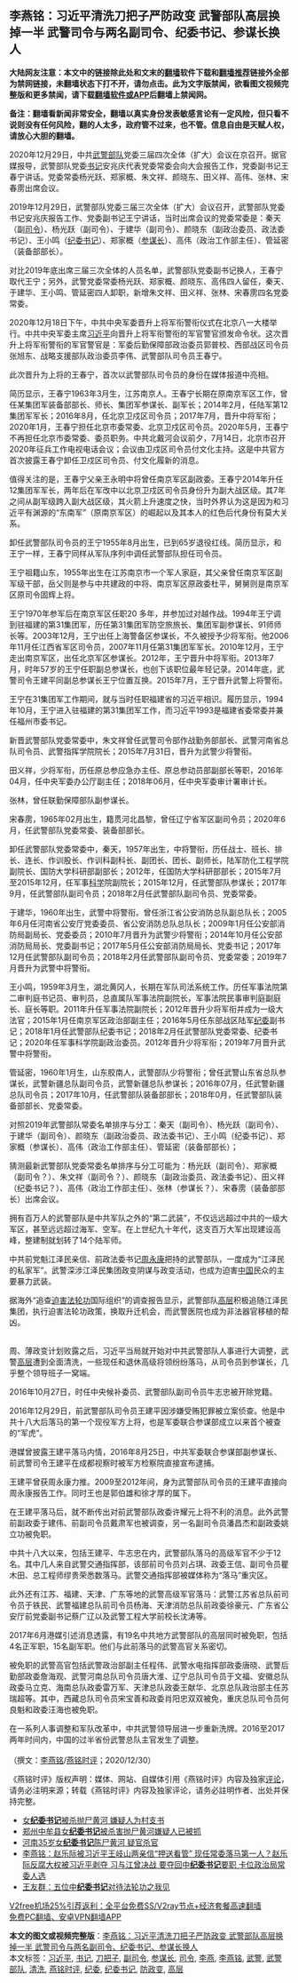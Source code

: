  <h2>李燕铭：习近平清洗刀把子严防政变 武警部队高层换掉一半 武警司令与两名副司令、纪委书记、参谋长换人</h2> <p class="notice"><b>大陆网友注意：本文中的链接除此处和文末的<a href="https://github.com/bannedbook/fanqiang" >翻墙</a>软件下载和<a href="https://github.com/killgcd/justmysocks/blob/master/README.md">翻墙推荐</a>链接外全部为禁网链接，未翻墙状态下打不开，请勿点击。此为文字版禁闻，欲看图文视频完整版和更多禁闻，请下载<a href="https://github.com/bannedbook/fanqiang">翻墙软件或APP</a>后翻墙上禁闻网。</p><p>备注：翻墙看新闻非常安全，翻墙以真实身份发表敏感言论有一定风险，但只看不说则没有任何风险，翻的人太多，政府管不过来，也不管。信息自由是天赋人权，请放心大胆的翻墙。</b></p>  <div class="entry">  <p></p> <p>2020年12月29日&#65292;中共<a href="https://www.bannedbook.org/bnews/tag/%E6%AD%A6%E8%AD%A6%E9%83%A8%E9%98%9F/" class="st_tag internal_tag" rel="tag" title="标签 武警部队 下的日志">武警部队</a>党委三届四次全体&#65288;扩大&#65289;会议在京召开&#12290;据官媒报导&#65292;武警部队党委<a href="https://www.bannedbook.org/bnews/tag/%e4%b9%a6%e8%ae%b0/" class="st_tag internal_tag" rel="tag" title="标签 书记 下的日志">书记</a>安兆庆代表党委常委会向大会报告工作&#65292;党委副书记王春宁讲话&#12290;党委常委杨光跃&#12289;郑家概&#12289;朱文祥&#12289;颜晓东&#12289;田义祥&#12289;高伟&#12289;张林&#12289;宋春雳出席会议&#12290;</p> <p>   2019年12月29日&#65292;武警部队党委三届三次全体&#65288;扩大&#65289;会议召开&#65292;武警部队党委书记安兆庆报告工作&#12289;党委副书记王宁讲话&#65292;当时出席会议的党委常委是&#65306;秦天&#65288;副<a href="https://www.bannedbook.org/bnews/tag/%E5%8F%B8%E4%BB%A4/" class="st_tag internal_tag" rel="tag" title="标签 司令 下的日志">司令</a>&#65289;&#12289;杨光跃&#65288;副司令&#65289;&#12289;于建华&#65288;副司令&#65289;&#12289;颜晓东&#65288;副政治委员&#12289;政法委书记&#65289;&#12289;王小鸣&#65288;<a href="https://www.bannedbook.org/bnews/tag/%e7%ba%aa%e5%a7%94%e4%b9%a6%e8%ae%b0/" class="st_tag internal_tag" rel="tag" title="标签 纪委书记 下的日志">纪委书记</a>&#65289;&#12289;郑家概&#65288;<a href="https://www.bannedbook.org/bnews/tag/%E5%8F%82%E8%B0%8B%E9%95%BF/" class="st_tag internal_tag" rel="tag" title="标签 参谋长 下的日志">参谋长</a>&#65289;&#12289;高伟&#65288;政治工作部主任&#65289;&#12289;管延密&#65288;装备部部长&#65289;&#12290;</p> <p>对比2019年底出席三届三次全体的人员名单&#65292;武警部队党委副书记换人&#65292;王春宁取代王宁&#65307;另外&#65292;武警党委常委杨光跃&#12289;郑家概&#12289;颜晓东&#12289;高伟四人留任&#65292;秦天&#12289;于建华&#12289;王小鸣&#12289;管延密四人卸职&#65292;新增朱文祥&#12289;田义祥&#12289;张林&#12289;宋春雳四名党委常委&#12290;</p> <p>2020年12月18日下午&#65292;中共中央军委晋升上将军衔警衔仪式在北京八一大楼举行&#12290;中共中央军委主席<a href="https://www.bannedbook.org/bnews/tag/%e4%b9%a0%e8%bf%91%e5%b9%b3/" class="st_tag internal_tag" rel="tag" title="标签 习近平 下的日志">习近平</a>向晋升上将军衔警衔的军官警官颁发命令状&#12290;这次晋升上将军衔警衔的军官警官是&#65306;军委后勤保障部政治委员郭普校&#12289;西部战区司令员张旭东&#12289;战略支援部队政治委员李伟&#12289;武警部队司令员王春宁&#12290;</p> <p>此次晋升为上将的王春宁&#65292;首次以武警部队司令员的身份在媒体报道中亮相&#12290;</p> <p>   简历显示&#65292;王春宁1963年3月生&#65292;江苏南京人&#12290;王春宁长期在原南京军区工作&#65292;曾任某集团军装备部部长&#12289;师长&#12289;集团军参谋长&#12289;副军长&#65307;2014年2月&#65292;任陆军第12集团军军长&#65307;2016年8月&#65292;任北京卫戍区司令员&#65307;2017年7月&#65292;晋升中将军衔&#65307;2020年1月&#65292;王春宁担任北京市委常委&#12289;北京卫戍区司令员&#12290;2020年5月&#65292;王春宁不再担任北京市委常委&#12289;委员职务&#12290;中共北戴河会议前夕&#65292;7月14日&#65292;北京市召开2020年征兵工作电视电话会议&#65307;会议由卫戍区司令员付文化主持&#12290;这是中共官方首次披露王春宁卸任卫戍区司令员&#12289;付文化履新的消息&#12290;</p> <p>值得关注的是&#65292;王春宁父亲王永明中将曾任南京军区副政委&#12290;王春宁2014年升任12集团军军长&#65292;两年后在军改中以北京卫戍区司令员身份升为副大战区级&#12290;其7年之间从副军级跨入副大战区级&#65292;其火箭上升速度之快&#65292;当时外界认为这是因为和习近平有渊源的&#8220;东南军&#8221;&#65288;原南京军区&#65289;的崛起以及其本人的红色后代身份有莫大关系&#12290; </p> <p>   卸任武警部队司令员的王宁1955年8月出生&#65292;已到65岁退役红线&#12290;简历显示&#65292;和王宁一样&#65292;王春宁同样从军队序列中调任武警部队担任司令员&#12290;</p>  <p>王宁祖籍山东&#65292;1955年出生在江苏南京市一个军人家庭&#65292;其父亲曾任南京军区副军级干部&#65292;岳父则是参与中共建政的中将&#12289;南京军区原政委杜平&#65292;舅舅则是南京军区原司令固辉上将&#12290;</p> <p>王宁1970年参军后在南京军区任职20 多年&#65292;并参加过对越作战&#12290;1994年王宁调到驻福建的第31集团军&#65292;历任第31集团军防空旅旅长&#12289;集团军副参谋长&#12289;91师师长等&#12290;2003年12月&#65292;王宁出任上海警备区参谋长&#65292;不久被授予少将军衔&#12290;他2006年11月任江西省军区司令员&#65292;2007年11月任第31集团军军长&#12290;2010年12月&#65292;王宁走出南京军区&#65292;出任北京军区参谋长&#12290;2012年&#65292;王宁晋升中将军衔&#12290;2013年7月&#65292;时年57岁的王宁任职副总参谋长&#65292;也创下该职位最年轻记录&#12290;2014年底&#65292;武警司令王建平同副总参谋长王宁位置互换&#12290;2015年7月&#65292;王宁晋升武警上将警衔&#12290;</p> <p>王宁在31集团军工作期间&#65292;就与当时任职福建省的习近平相识&#12290;履历显示&#65292;1994年10月&#65292;王宁进入驻福建的第31集团军工作&#65292;而习近平1993是福建省委常委并兼任福州市委书记&#12290;</p> <p>   新晋武警部队党委常委中&#65292;朱文祥曾任武警司令部作战勤务部部长&#12289;武警河南省总队司令员&#12289;武警指挥学院院长&#65307;2015年7月31日&#65292;晋升为武警少将警衔&#12290;</p> <p>田义祥&#65292;少将军衔&#65292;历任原总参应急办主任&#12289;原总参动员部副部长等职&#65292;2016年04月&#65292;任中央军委办公厅副主任&#65307;2018年06月&#65292;任中央军委审计署审计长&#12290;</p> <p>张林&#65292;曾任联勤保障部队副参谋长&#12290;</p> <p>宋春雳&#65292;1965年02月出生&#65292;籍贯河北昌黎&#65292;曾任辽宁省军区副司令员&#65307;2020年6月&#65292;任武警部队党委常委&#12289;装备部部长&#12290;</p> <p>卸任武警部队党委常委中&#65292;秦天&#65292;1957年出生&#65292;中将警衔&#65292;历任战士&#12289;班长&#12289;排长&#12289;连长&#12289;作训股长&#12289;作训科副科长&#12289;副团长&#12289;团长&#12289;副师长&#65292;陆军防化工程学院副院长&#12289;国防大学科研部副部长&#65307;2012年&#65292;任国防大学科研部部长&#65307;2015年7月至2015年12月&#65292;任军事<span class='wp_keywordlink'><a href="https://www.bannedbook.org/forum11/topic309.html" title="禁片：“科学”的棍子" target="_blank">科学</a></span>院副院长&#65307;2015年12月&#65292;任武警部队参谋长&#65307;2017年9月&#65292;任武警部队副司令员&#65307;2018年2月任武警部队副司令员&#12289;党委常委&#12290;</p> <p>   于建华&#65292;1960年出生&#65292;武警中将警衔&#12290;曾任浙江省公安消防总队副总队长&#65307;2005年6月任河南省公安厅党委委员&#12289;省公安消防总队总队长&#65307;2009年1月任公安部消防局副局长&#12289;党委委员&#65307;2010年7月晋升为武警少将警衔&#65307;2014年10月任公安部消防局局长&#12289;党委副书记&#65307;2017年5月任公安部消防局局长&#12289;党委书记&#65307;2017年12月任武警部队副司令员&#65307;2018年2月任武警部队副司令员&#12289;党委常委&#65307;2019年7月晋升为武警中将警衔&#12290;</p>  <p>王小鸣&#65292;1959年3月生&#65292;湖北黄冈人&#65292;长期在军队司法系统工作&#12290;历任军事法院第二审判庭书记员&#12289;审判员&#65292;总直属队军事法院副院长&#65292;军事法院民事审判庭副庭长&#12289;庭长等职&#12290;2011年升任军事法院副院长&#65307;2012年晋升少将军衔并成为一级大法官&#65307;2015年1月任南京军区政治部副主任&#65307;2016年5月任东部战区陆军<a href="https://www.bannedbook.org/bnews/tag/%e7%ba%aa%e5%a7%94/" class="st_tag internal_tag" rel="tag" title="标签 纪委 下的日志">纪委</a>副书记&#65307;2018年1月任武警部队纪委书记&#65307;2018年2月任武警部队党委常委&#12289;纪委书记&#65307;2020年任军事科学院副政治委员&#12290;2012年晋升少将军衔&#65307;2019年7月晋升武警中将警衔&#12290;</p> <p>管延密&#65292;1960年1月生&#65292;山东胶南人&#65292;武警部队少将警衔&#65307;曾任武警山东省总队参谋长&#65292;武警新疆总队副司令员&#65292;武警新疆总队参谋长&#65307;2016年07月&#65292;任武警新疆总队司令员&#65307;2017年10月&#65292;任武警部队装备部部长&#65307;2018年0月&#65292;任武警部队装备部部长&#12289;党委常委&#12290;</p> <p>   对照2019年武警部队常委名单排序与分工&#65306;秦天&#65288;副司令&#65289;&#12289;杨光跃&#65288;副司令&#65289;&#12289;于建华&#65288;副司令&#65289;&#12289;颜晓东&#65288;副政治委员&#12289;政法委书记&#65289;&#12289;王小鸣&#65288;纪委书记&#65289;&#12289;郑家概&#65288;参谋长&#65289;&#12289;高伟&#65288;政治工作部主任&#65289;&#12289;管延密&#65288;装备部部长&#65289;&#65307;</p> <p>猜测最新武警部队党委常委名单排序与分工可能为&#65306;杨光跃&#65288;副司令&#65289;&#12289;郑家概&#65288;副司令&#65311;&#65289;&#12289;朱文祥&#65288;副司令&#65311;&#65289;&#12289;颜晓东&#65288;副政治委员&#12289;政法委书记&#65289;&#12289;田义祥&#65288;纪委书记&#65311;&#65289;&#12289;高伟&#65288;政治工作部主任&#65289;&#12289;张林&#65288;参谋长&#65311;&#65289;&#12289;宋春雳&#65288;装备部部长&#65289;出席会议&#12290;</p> <p>拥有百万人的武警部队是中共军队之外的&#8220;第二武装&#8221;&#65292;不仅远远超过中共的一级大军区&#65292;甚至远远超过海军&#12289;空军&#12290;在上世纪九十年代&#65292;这支百万大军出现建设高峰&#65292;整建制就划转了14个陆军师&#12290;</p> <p>中共前党魁江泽民亲信&#12289;前政法委书记<span class='wp_keywordlink'><a href="https://www.bannedbook.org/forum2/topic2891.html" title="《周永康其人》《周永康传》" target="_blank">周永康</a></span>把持的武警部队&#65292;一度成为&#8220;江泽民的私家军&#8221;&#12290;武警深涉江泽民集团政变阴谋与政变活动&#65292;也成为迫害<span class='wp_keywordlink_affiliate'><a href="https://www.bannedbook.org/" title="中国" target="_blank">中国</a></span>民众的主要暴力武装&#12290;</p> <p>据海外&#8220;追查<span class='wp_keywordlink'><a href="https://www.bannedbook.org/forum11/topic278.html" title="评江泽民与中共相互利用迫害法轮功" target="_blank">迫害法轮功</a></span>国际组织&#8221;的调查报告显示&#65292;武警部队<span class='wp_keywordlink_affiliate'><a href="https://www.bannedbook.org/bnews/ccpdope/" title="中共高层内幕" target="_blank">高层</a></span>积极追随江泽民集团&#65292;执行迫害法轮功政策&#65292;换取升迁机会&#65292;而武警医院也成为非法器官移植的帮凶&#12290;<br />&nbsp;</p> <p>   周&#12289;薄政变计划败露之后&#65292;习近平当局就开始对中共武警部队人事进行大调整&#65292;武警<a href="https://www.bannedbook.org/bnews/tag/%E9%AB%98%E5%B1%82/" class="st_tag internal_tag" rel="tag" title="标签 高层 下的日志">高层</a>遭到全面清洗&#65292;一些现任和退休高级将领纷纷落马&#65292;从司令员到参谋长&#65292;几乎整个领导班子一窝端&#12290;</p> <p>2016年10月27日&#65292;时任中央候补委员&#12289;武警部队副司令员牛志忠被开除党籍&#12290;</p>  <p>2016年12月29日&#65292;前武警部队司令员王建平因涉嫌受贿犯罪被立案侦查&#12290;他是中共十八大后落马的第一个现役军方上将&#65292;也是军委联合参谋部成立以来首个被查的&#8220;军虎&#8221;&#12290;</p> <p>港媒曾披露王建平落马内情&#65292;2016年8月25日&#65292;中共军委联合参谋部副参谋长&#12289;前武警司令王建平在成都视察时被军方检察院直接宣布逮捕&#12290;</p> <p>王建平曾获周永康力推&#12290;2009至2012年间&#65292;身为武警部队司令员的王建平直接向周永康报告工作&#12290;同时王也是郭伯雄和徐才厚的属下&#12290;</p> <p>在王建平落马后&#65292;就不断传出对前武警部队政委许耀元上将不利的消息&#12290;此外武警前副政委于建伟&#12289;前副司令员戴肃军也被调查&#65292;另一名副司令员潘昌杰和副政委姚立功被免职&#12290;</p> <p>中共十八大以来&#65292;包括王建平&#12289;牛志忠在内&#65292;武警部队落马的高级军官不少于12名&#12290;其中几人来自武警交通指挥部&#65292;该部前司令员刘占琪&#12289;政委王信&#12289;副司令员瞿木田&#12289;总工程师缪贵荣悉数落马&#12290;武警交通指挥部被媒体称为&#8220;落马&#8221;重灾区&#12290;</p> <p>此外还有江苏&#12289;福建&#12289;天津&#12289;广东等地的武警高级军官落马&#65306;武警江苏省总队前司令员于铁民&#12289;武警福建总队前司令员杨海&#12289;天津消防总队前政委徐豪元&#12289;广东省公安厅前党委副书记蔡广辽以及武警工程大学前校长沈涛等&#12290;</p> <p>   2017年6月港媒引述消息透露&#65292;有19名中共地方武警部队的高层同时被免职&#65292;包括4名正军职&#65292;15名副军职&#12290;他们与此前落马的武警高官关系密切&#12290;</p> <p>被免职的武警高官包括武警政治部副主任程伟&#12289;武警水电指挥部政委唐晓&#12289;武警后勤部政委詹海观&#12289;武警河南总队司令员唐大淮&#12289;辽宁总队司令员于文福&#12289;安徽总队政委马立克&#12289;海南总队政委雷万军&#12289;天津总队政委王献华&#12289;北京总队政治部主任苏瑞超等&#12290;其中&#65292;西藏总队司令员宋宝善和政委肖阳忠双双被免&#65292;重庆总队司令员何良魁和政委汪海也被免职&#12290;</p> <p>在一系列人事调整和军队改革中&#65292;中共武警领导层进一步重新洗牌&#12290;2016至2017两年时间内&#65292;中国的过半省份武警总队主官发生了调整&#12290;<br />&nbsp;<br />&#65288;撰文&#65306;<a href="https://www.bannedbook.org/bnews/tag/%e6%9d%8e%e7%87%95%e9%93%ad/" class="st_tag internal_tag" rel="tag" title="标签 李燕铭 下的日志">李燕铭</a>/<a href="https://www.bannedbook.org/bnews/tag/%e7%87%95%e9%93%ad%e6%97%b6%e8%af%84/" class="st_tag internal_tag" rel="tag" title="标签 燕铭时评 下的日志">燕铭时评</a>&#65307;2020/12/30&#65289;</p>  <p>&#12298;燕铭时评&#12299;版权声明&#65306;媒体&#12289;网站&#12289;自媒体引用&#12298;燕铭时评&#12299;内容及独家<span class='wp_keywordlink_affiliate'><a href="https://www.bannedbook.org/bnews/comments/" title="新闻评论" target="_blank">评论</a></span>&#65292;请务必注明来源&#65307;转载&#12298;燕铭时评&#12299;内容及独家评论&#65292;请务必註明作者&#12289;出处并保持完整&#12290;</p> <ul class='op-related-articles' title='相关阅读'> <li><a href='https://www.bannedbook.org/bnews/cbnews/20201127/1438110.html' target='_blank'>女<b>纪委书记</b>被杀抛尸黄河 嫌疑人为村支书</a></li> <li><a href='https://www.bannedbook.org/bnews/baitai/20201126/1437461.html' target='_blank'>郑州中牟县女<b>纪委书记</b>被杀害抛尸黄河嫌疑人已被抓</a></li> <li><a href='https://www.bannedbook.org/bnews/comments/20201125/1436794.html' target='_blank'>河南35岁女<b>纪委书记</b>陈尸黄河 疑官杀官</a></li> <li><a href='https://www.bannedbook.org/bnews/comments/20200824/1385025.html' target='_blank'>李燕铭：赵乐际被习近平王岐山两亲信“押送看管” 现任常委落马第一人？赵乐际反腐大权被习近平剥夺 习与江曾决战 要夺回中<b>纪委书记</b>要职 卡位政治局常委人选</a></li> <li><a href='https://www.bannedbook.org/bnews/comments/20200722/1364438.html' target='_blank'>王友群：五位中<b>纪委书记</b>对待法轮功之我见</a></li> </ul> <p class="texttj"> <a href="https://github.com/bannedbook/fanqiang/wiki/V2ray%E6%9C%BA%E5%9C%BA" target="_blank">V2free机场25%引荐返利：全平台免费SS/V2ray节点+经济套餐高速翻墙</a><br/> <a href="https://github.com/bannedbook/fanqiang/wiki/%E7%A6%81%E9%97%BB%E7%BD%91%E5%AE%89%E5%8D%93%E7%BF%BB%E5%A2%99%E6%96%B0%E9%97%BBAPP" target="_blank">免费PC翻墙、安卓VPN翻墙APP</a></p><p>  </p><a name='sharetosocial'></a>       <div><b>本文的图文或视频完整版</b>：<a href='https://www.bannedbook.org/bnews/comments/20201231/1458377.html'>李燕铭：习近平清洗刀把子严防政变 武警部队高层换掉一半 武警司令与两名副司令、纪委书记、参谋长换人</a></div>  </div><!--END ENTRY--> <div class="postfooter"> <div>本文标签：<a href="https://www.bannedbook.org/bnews/tag/%e4%b9%a0%e8%bf%91%e5%b9%b3/" rel="tag">习近平</a>, <a href="https://www.bannedbook.org/bnews/tag/%e4%b9%a6%e8%ae%b0/" rel="tag">书记</a>, <a href="https://www.bannedbook.org/bnews/tag/%e5%88%80%e6%8a%8a%e5%ad%90/" rel="tag">刀把子</a>, <a href="https://www.bannedbook.org/bnews/tag/%E5%89%AF%E5%8F%B8%E4%BB%A4/" rel="tag">副司令</a>, <a href="https://www.bannedbook.org/bnews/tag/%E5%8F%82%E8%B0%8B%E9%95%BF/" rel="tag">参谋长</a>, <a href="https://www.bannedbook.org/bnews/tag/%E5%8F%B8%E4%BB%A4/" rel="tag">司令</a>, <a href="https://www.bannedbook.org/bnews/tag/%e6%9d%8e%e7%87%95/" rel="tag">李燕</a>, <a href="https://www.bannedbook.org/bnews/tag/%e6%9d%8e%e7%87%95%e9%93%ad/" rel="tag">李燕铭</a>, <a href="https://www.bannedbook.org/bnews/tag/%e6%ad%a6%e8%ad%a6/" rel="tag">武警</a>, <a href="https://www.bannedbook.org/bnews/tag/%E6%AD%A6%E8%AD%A6%E9%83%A8%E9%98%9F/" rel="tag">武警部队</a>, <a href="https://www.bannedbook.org/bnews/tag/%E6%B8%85%E6%B4%97/" rel="tag">清洗</a>, <a href="https://www.bannedbook.org/bnews/tag/%e7%87%95%e9%93%ad%e6%97%b6%e8%af%84/" rel="tag">燕铭时评</a>, <a href="https://www.bannedbook.org/bnews/tag/%e7%ba%aa%e5%a7%94/" rel="tag">纪委</a>, <a href="https://www.bannedbook.org/bnews/tag/%e7%ba%aa%e5%a7%94%e4%b9%a6%e8%ae%b0/" rel="tag">纪委书记</a>, <a href="https://www.bannedbook.org/bnews/tag/%E9%98%B2%E6%94%BF%E5%8F%98/" rel="tag">防政变</a>, <a href="https://www.bannedbook.org/bnews/tag/%E9%AB%98%E5%B1%82/" rel="tag">高层</a></div>  </div><!--END POSTFOOTER--> 